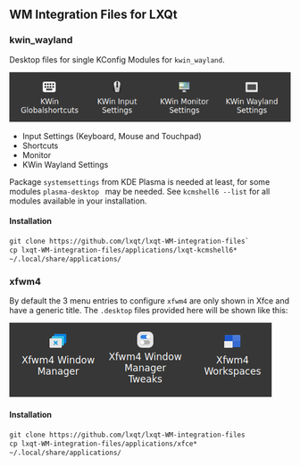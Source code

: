 ## WM Integration Files for LXQt



### kwin_wayland

Desktop files for single KConfig Modules for `kwin_wayland`.

![Menu items for Kwin Wayland](kwin_wayland.png)

 * Input Settings (Keyboard, Mouse and Touchpad)
 * Shortcuts
 * Monitor
 * KWin Wayland Settings

Package `systemsettings` from KDE Plasma is needed at least, for some modules `plasma-desktop `
may be needed. See `kcmshell6 --list` for all modules available in your installation.

#### Installation


```
git clone https://github.com/lxqt/lxqt-WM-integration-files`
cp lxqt-WM-integration-files/applications/lxqt-kcmshell6* ~/.local/share/applications/

```
### xfwm4

By default the 3 menu entries to configure `xfwm4` are only shown in Xfce and have a generic
title. The `.desktop` files provided here will be shown like this:

![Menu entries for xfwm4](xfwm4.png)

#### Installation


```
git clone https://github.com/lxqt/lxqt-WM-integration-files
cp lxqt-WM-integration-files/applications/xfce*  ~/.local/share/applications/
```
